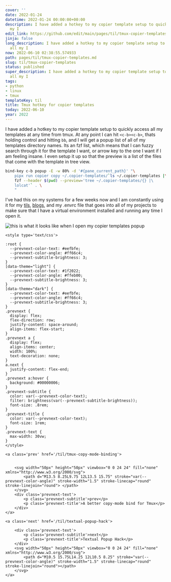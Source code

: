 ```yaml
---
cover: ''
date: 2022-01-24
datetime: 2022-01-24 00:00:00+00:00
description: I have added a hotkey to my copier template setup to quickly access all
  my I
edit_link: https://github.com/edit/main/pages/til/tmux-copier-templates.md
jinja: false
long_description: I have added a hotkey to my copier template setup to quickly access
  all my I
now: 2022-06-10 02:38:55.574933
path: pages/til/tmux-copier-templates.md
slug: til/tmux-copier-templates
status: published
super_description: I have added a hotkey to my copier template setup to quickly access
  all my I
tags:
- python
- linux
- tmux
templateKey: til
title: Tmux hotkey for copier templates
today: 2022-06-10
year: 2022
---
```


I have added a hotkey to my copier template setup to quickly access all my
templates at any time from tmux.  At any point I can hit `<c-b><c-b>`, thats
holding control and hitting `bb`, and I will get a popup list of all of my
templates directory names.  Its an fzf list, which means that I can fuzzy
search through it for the template I want, or arrow key to the one I want if I
am feeling insane.  I even setup it up so that the preview is a list of the
files that come with the template in tree view.

``` bash
bind-key c-b popup -E -w 80% -d '#{pane_current_path}' "\
    pipx run copier copy ~/.copier-templates/`ls ~/.copier-templates |\
    fzf --header $(pwd) --preview='tree ~/.copier-templates/{} |\
    lolcat'` . \
    "
```

I've had this on my systems for a few weeks now and I am constantly using it
for my [tils](https://waylonwalker.com/til/),
[blogs](https://waylonwalker.com/archive), and my .envrc file that goes into
all of my projects to make sure that I have a virtual environment installed and
running any time I open it.

![this is what it looks like when I open my copier templates popup](https://images.waylonwalker.com/copier-templates-tmux-popup.png)
<div class='prevnext'>

    <style type='text/css'>

    :root {
      --prevnext-color-text: #eefbfe;
      --prevnext-color-angle: #ff66c4;
      --prevnext-subtitle-brightness: 3;
    }
    [data-theme="light"] {
      --prevnext-color-text: #1f2022;
      --prevnext-color-angle: #ffeb00;
      --prevnext-subtitle-brightness: 3;
    }
    [data-theme="dark"] {
      --prevnext-color-text: #eefbfe;
      --prevnext-color-angle: #ff66c4;
      --prevnext-subtitle-brightness: 3;
    }
    .prevnext {
      display: flex;
      flex-direction: row;
      justify-content: space-around;
      align-items: flex-start;
    }
    .prevnext a {
      display: flex;
      align-items: center;
      width: 100%;
      text-decoration: none;
    }
    a.next {
      justify-content: flex-end;
    }
    .prevnext a:hover {
      background: #00000006;
    }
    .prevnext-subtitle {
      color: var(--prevnext-color-text);
      filter: brightness(var(--prevnext-subtitle-brightness));
      font-size: .8rem;
    }
    .prevnext-title {
      color: var(--prevnext-color-text);
      font-size: 1rem;
    }
    .prevnext-text {
      max-width: 30vw;
    }
    </style>
    
    <a class='prev' href='/til/tmux-copy-mode-binding'>
    

        <svg width="50px" height="50px" viewbox="0 0 24 24" fill="none" xmlns="http://www.w3.org/2000/svg">
            <path d="M13.5 8.25L9.75 12L13.5 15.75" stroke="var(--prevnext-color-angle)" stroke-width="1.5" stroke-linecap="round" stroke-linejoin="round"> </path>
        </svg>
        <div class='prevnext-text'>
            <p class='prevnext-subtitle'>prev</p>
            <p class='prevnext-title'>A better copy-mode bind for Tmux</p>
        </div>
    </a>
    
    <a class='next' href='/til/textual-popup-hack'>
    
        <div class='prevnext-text'>
            <p class='prevnext-subtitle'>next</p>
            <p class='prevnext-title'>Textual Popup Hack</p>
        </div>
        <svg width="50px" height="50px" viewbox="0 0 24 24" fill="none" xmlns="http://www.w3.org/2000/svg">
            <path d="M10.5 15.75L14.25 12L10.5 8.25" stroke="var(--prevnext-color-angle)" stroke-width="1.5" stroke-linecap="round" stroke-linejoin="round"></path>
        </svg>
    </a>
  </div>